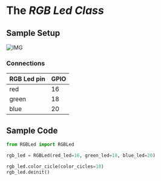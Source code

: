 # The *RGB Led Class*

## Sample Setup

![IMG](https://i1.wp.com/www.pibits.net/wp-content/uploads/2021/01/pico-and-rgb-led_bb.jpg)

### Connections

|RGB Led pin|GPIO|
|---|---|
|red|16|
|green|18|
|blue|20|

## Sample Code

```python
from RGBLed import RGBLed

rgb_led = RGBLed(red_led=16, green_led=18, blue_led=20)

rgb_led.color_cicle(color_cicles=10)
rgb_led.deinit()
```
